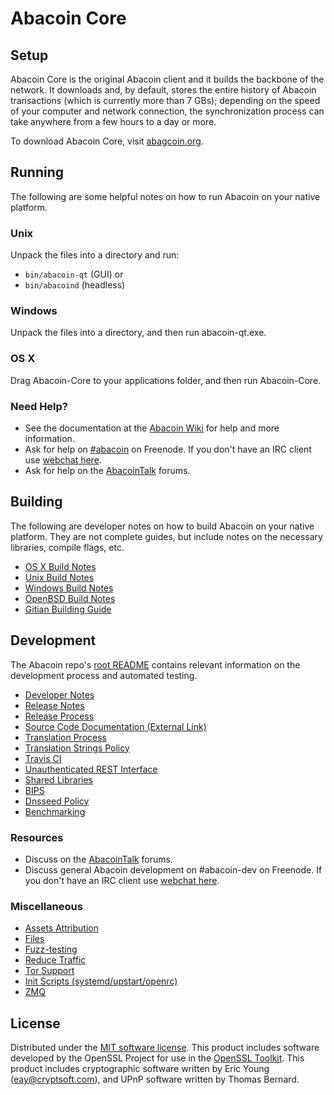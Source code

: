 Abacoin Core
=============

Setup
---------------------
Abacoin Core is the original Abacoin client and it builds the backbone of the network. It downloads and, by default, stores the entire history of Abacoin transactions (which is currently more than 7 GBs); depending on the speed of your computer and network connection, the synchronization process can take anywhere from a few hours to a day or more.

To download Abacoin Core, visit [abagcoin.org](http://abagcoin.org).

Running
---------------------
The following are some helpful notes on how to run Abacoin on your native platform.

### Unix

Unpack the files into a directory and run:

- `bin/abacoin-qt` (GUI) or
- `bin/abacoind` (headless)

### Windows

Unpack the files into a directory, and then run abacoin-qt.exe.

### OS X

Drag Abacoin-Core to your applications folder, and then run Abacoin-Core.

### Need Help?

* See the documentation at the [Abacoin Wiki](https://abacoin.info/)
for help and more information.
* Ask for help on [#abacoin](http://webchat.freenode.net?channels=abacoin) on Freenode. If you don't have an IRC client use [webchat here](http://webchat.freenode.net?channels=abacoin).
* Ask for help on the [AbacoinTalk](https://abacointalk.io/) forums.

Building
---------------------
The following are developer notes on how to build Abacoin on your native platform. They are not complete guides, but include notes on the necessary libraries, compile flags, etc.

- [OS X Build Notes](build-osx.md)
- [Unix Build Notes](build-unix.md)
- [Windows Build Notes](build-windows.md)
- [OpenBSD Build Notes](build-openbsd.md)
- [Gitian Building Guide](gitian-building.md)

Development
---------------------
The Abacoin repo's [root README](/README.md) contains relevant information on the development process and automated testing.

- [Developer Notes](developer-notes.md)
- [Release Notes](release-notes.md)
- [Release Process](release-process.md)
- [Source Code Documentation (External Link)](https://dev.visucore.com/abacoin/doxygen/)
- [Translation Process](translation_process.md)
- [Translation Strings Policy](translation_strings_policy.md)
- [Travis CI](travis-ci.md)
- [Unauthenticated REST Interface](REST-interface.md)
- [Shared Libraries](shared-libraries.md)
- [BIPS](bips.md)
- [Dnsseed Policy](dnsseed-policy.md)
- [Benchmarking](benchmarking.md)

### Resources
* Discuss on the [AbacoinTalk](https://abacointalk.io/) forums.
* Discuss general Abacoin development on #abacoin-dev on Freenode. If you don't have an IRC client use [webchat here](http://webchat.freenode.net/?channels=abacoin-dev).

### Miscellaneous
- [Assets Attribution](assets-attribution.md)
- [Files](files.md)
- [Fuzz-testing](fuzzing.md)
- [Reduce Traffic](reduce-traffic.md)
- [Tor Support](tor.md)
- [Init Scripts (systemd/upstart/openrc)](init.md)
- [ZMQ](zmq.md)

License
---------------------
Distributed under the [MIT software license](/COPYING).
This product includes software developed by the OpenSSL Project for use in the [OpenSSL Toolkit](https://www.openssl.org/). This product includes
cryptographic software written by Eric Young ([eay@cryptsoft.com](mailto:eay@cryptsoft.com)), and UPnP software written by Thomas Bernard.
